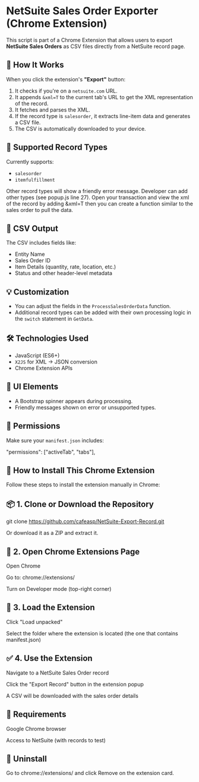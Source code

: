 # NetSuite Sales Order Exporter (Chrome Extension)

This script is part of a Chrome Extension that allows users to export **NetSuite Sales Orders** as CSV files directly from a NetSuite record page.

## 🧩 How It Works

When you click the extension's **"Export"** button:
1. It checks if you're on a `netsuite.com` URL.
2. It appends `&xml=T` to the current tab's URL to get the XML representation of the record.
3. It fetches and parses the XML.
4. If the record type is `salesorder`, it extracts line-item data and generates a CSV file.
5. The CSV is automatically downloaded to your device.

## 🧪 Supported Record Types

Currently supports:
- `salesorder`
- `itemfulfillment`

Other record types will show a friendly error message. Developer can add other types (see popup.js line 27). Open your transaction and view the xml of the record by adding &xml=T then you can create a function similar to the sales order to pull the data.

## 📁 CSV Output

The CSV includes fields like:
- Entity Name
- Sales Order ID
- Item Details (quantity, rate, location, etc.)
- Status and other header-level metadata

## 💡 Customization

- You can adjust the fields in the `ProcessSalesOrderData` function.
- Additional record types can be added with their own processing logic in the `switch` statement in `GetData`.

## 🛠️ Technologies Used

- JavaScript (ES6+)
- `X2JS` for XML → JSON conversion
- Chrome Extension APIs

## 📸 UI Elements

- A Bootstrap spinner appears during processing.
- Friendly messages shown on error or unsupported types.

## 🔐 Permissions

Make sure your `manifest.json` includes:

"permissions": ["activeTab", "tabs"],

## 🔧 How to Install This Chrome Extension

Follow these steps to install the extension manually in Chrome:

## 📦 1. Clone or Download the Repository

git clone https://github.com/cafeasp/NetSuite-Export-Record.git

Or download it as a ZIP and extract it.

## 🧭 2. Open Chrome Extensions Page

Open Chrome

Go to: chrome://extensions/

Turn on Developer mode (top-right corner)

## 📁 3. Load the Extension

Click "Load unpacked"

Select the folder where the extension is located (the one that contains manifest.json)

## ✅ 4. Use the Extension

Navigate to a NetSuite Sales Order record

Click the "Export Record" button in the extension popup

A CSV will be downloaded with the sales order details

## 📌 Requirements

Google Chrome browser

Access to NetSuite (with records to test)

## 🚫 Uninstall

Go to chrome://extensions/ and click Remove on the extension card.